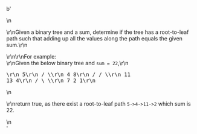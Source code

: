b'<div class="question-description">\n<p><p>\r\nGiven a binary tree and a sum, determine if the tree has a root-to-leaf path such that adding up all the values along the path equals the given sum.\r\n</p>\r\n\r\nFor example:<br/>\r\nGiven the below binary tree and <code>sum = 22</code>,\r\n<pre>\r\n              5\r\n             / \\\r\n            4   8\r\n           /   / \\\r\n          11  13  4\r\n         /  \\      \\\r\n        7    2      1\r\n</pre>\n<p>\r\nreturn true, as there exist a root-to-leaf path <code>5-&gt;4-&gt;11-&gt;2</code> which sum is 22.</p></p>\n</div>'